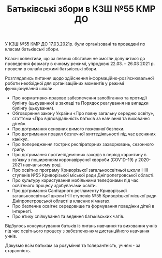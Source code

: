 ﻿---
title: Батьківські збори в КЗШ №55 КМР ДО
---

У КЗШ №55 КМР ДО 17.03.2021р. були організовані та проведені по класам батьківські збори.

Класні колективи, що за певних обставин не змогли долучитися до проведення формату в очному режимі, упродовж 22.03. – 26.03 2021 р. провели в онлайн режимі батьківські збори.

Розглядались питання щодо здійснення  інформаційно-роз’яснювальної роботи  необхідної для організаційних моментів у режимі функціонування школи: 

- Про нормативно-правове забезпечення запобіганню та протидії булінгу (цькуванню) в закладі та Порядок реагування на випадки булінгу (цькування).
- Обговорення закону України «Про повну загальну середню освіту», статтями «Про відповідальність батьків за навчання та виховання дітей».
- Про дотримання основних вимого пожежної безпеки.
- Про дотримання правил безпечної життєдіяльності під час весняних канікул.
- Про попередження гострих респіраторних захворювань, сезонного грипу.
- Про дотримання протиепідемічних заходів в період карантину в зв’язку з поширенням коронавірусної хвороби (COV1D-19)  у 2020-2021 навчальному році. 
- Про освітню програму Криворізької загальноосвітньої школи І-ІІІ ступенів №55 Криворізької міської ради Дніпропетровської області.                                                                                                        
- Про культуру користування мобільними телефонами під час освітнього процесу здобувачами освіти.
- Про дотримання Санітарного регламенту Криворізької загальноосвітньої школи І-ІІІ ступенів №55 Криворізької міської ради Дніпропетровської області в класних кімнатах.
- Про безпечне освітнє середовище та формування поведінки дітей в Інтернеті.
- Про етику спілкування та ведення батьківських чатів.

Відбулось консультування батьків із питань навчання та виховання учнів під  час освітнього процесу з забезпеченням дистанційного навчання учнів.

Дякуємо всім батькам за розуміння та толерантність, учням - за старанність. 


<slideshow></slideshow>
